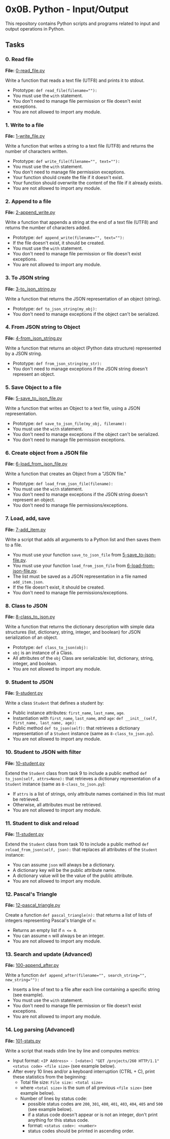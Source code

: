 # 0x0B. Python - Input/Output

This repository contains Python scripts and programs related to input and output operations in Python.

## Tasks

### 0. Read file
**File:** [0-read_file.py](0-read_file.py)

Write a function that reads a text file (UTF8) and prints it to stdout.

- Prototype: `def read_file(filename=""):`
- You must use the `with` statement.
- You don't need to manage file permission or file doesn't exist exceptions.
- You are not allowed to import any module.

### 1. Write to a file
**File:** [1-write_file.py](1-write_file.py)

Write a function that writes a string to a text file (UTF8) and returns the number of characters written.

- Prototype: `def write_file(filename="", text=""):`
- You must use the `with` statement.
- You don't need to manage file permission exceptions.
- Your function should create the file if it doesn't exist.
- Your function should overwrite the content of the file if it already exists.
- You are not allowed to import any module.

### 2. Append to a file
**File:** [2-append_write.py](2-append_write.py)

Write a function that appends a string at the end of a text file (UTF8) and returns the number of characters added.

- Prototype: `def append_write(filename="", text=""):`
- If the file doesn't exist, it should be created.
- You must use the `with` statement.
- You don't need to manage file permission or file doesn't exist exceptions.
- You are not allowed to import any module.

### 3. To JSON string
**File:** [3-to_json_string.py](3-to_json_string.py)

Write a function that returns the JSON representation of an object (string).

- Prototype: `def to_json_string(my_obj):`
- You don't need to manage exceptions if the object can't be serialized.

### 4. From JSON string to Object
**File:** [4-from_json_string.py](4-from_json_string.py)

Write a function that returns an object (Python data structure) represented by a JSON string.

- Prototype: `def from_json_string(my_str):`
- You don't need to manage exceptions if the JSON string doesn't represent an object.

### 5. Save Object to a file
**File:** [5-save_to_json_file.py](5-save_to_json_file.py)

Write a function that writes an Object to a text file, using a JSON representation.

- Prototype: `def save_to_json_file(my_obj, filename):`
- You must use the `with` statement.
- You don't need to manage exceptions if the object can't be serialized.
- You don't need to manage file permission exceptions.

### 6. Create object from a JSON file
**File:** [6-load_from_json_file.py](6-load_from_json_file.py)

Write a function that creates an Object from a "JSON file."

- Prototype: `def load_from_json_file(filename):`
- You must use the `with` statement.
- You don't need to manage exceptions if the JSON string doesn't represent an object.
- You don't need to manage file permissions/exceptions.

### 7. Load, add, save
**File:** [7-add_item.py](7-add_item.py)

Write a script that adds all arguments to a Python list and then saves them to a file.

- You must use your function `save_to_json_file` from [5-save_to-json-file.py](5-save_to-json-file.py).
- You must use your function `load_from_json_file` from [6-load-from-json-file.py](6-load-from-json-file.py).
- The list must be saved as a JSON representation in a file named `add_item.json`.
- If the file doesn't exist, it should be created.
- You don't need to manage file permissions/exceptions.

### 8. Class to JSON
**File:** [8-class_to_json.py](8-class_to_json.py)

Write a function that returns the dictionary description with simple data structures (list, dictionary, string, integer, and boolean) for JSON serialization of an object.

- Prototype: `def class_to_json(obj):`
- `obj` is an instance of a Class.
- All attributes of the `obj` Class are serializable: list, dictionary, string, integer, and boolean.
- You are not allowed to import any module.

### 9. Student to JSON
**File:** [9-student.py](9-student.py)

Write a class `Student` that defines a student by:

- Public instance attributes: `first_name`, `last_name`, `age`.
- Instantiation with `first_name`, `last_name`, and `age`: `def __init__(self, first_name, last_name, age):`
- Public method `def to_json(self):` that retrieves a dictionary representation of a `Student` instance (same as `8-class_to_json.py`).
- You are not allowed to import any module.

### 10. Student to JSON with filter
**File:** [10-student.py](10-student.py)

Extend the `Student` class from task 9 to include a public method `def to_json(self, attrs=None):` that retrieves a dictionary representation of a `Student` instance (same as `8-class_to_json.py`):

- If `attrs` is a list of strings, only attribute names contained in this list must be retrieved.
- Otherwise, all attributes must be retrieved.
- You are not allowed to import any module.

### 11. Student to disk and reload
**File:** [11-student.py](11-student.py)

Extend the `Student` class from task 10 to include a public method `def reload_from_json(self, json):` that replaces all attributes of the `Student` instance:

- You can assume `json` will always be a dictionary.
- A dictionary key will be the public attribute name.
- A dictionary value will be the value of the public attribute.
- You are not allowed to import any module.

### 12. Pascal's Triangle
**File:** [12-pascal_triangle.py](12-pascal_triangle.py)

Create a function `def pascal_triangle(n):` that returns a list of lists of integers representing Pascal's triangle of `n`:

- Returns an empty list if `n <= 0`.
- You can assume `n` will always be an integer.
- You are not allowed to import any module.

### 13. Search and update (Advanced)
**File:** [100-append_after.py](100-append_after.py)

Write a function `def append_after(filename="", search_string="", new_string=""):`

- Inserts a line of text to a file after each line containing a specific string (see example).
- You must use the `with` statement.
- You don't need to manage file permission or file doesn't exist exceptions.
- You are not allowed to import any module.

### 14. Log parsing (Advanced)
**File:** [101-stats.py](101-stats.py)

Write a script that reads stdin line by line and computes metrics:

- Input format: `<IP Address> - [<date>] "GET /projects/260 HTTP/1.1" <status code> <file size>` (see example below).
- After every 10 lines and/or a keyboard interruption (CTRL + C), print these statistics from the beginning:
    - Total file size: `File size: <total size>`
    - where `<total size>` is the sum of all previous `<file size>` (see example below).
    - Number of lines by status code:
        - possible status codes are `200`, `301`, `400`, `401`, `403`, `404`, `405` and `500` (see example below).
        - if a status code doesn't appear or is not an integer, don't print anything for this status code.
        - format: `<status code>: <number>`
        - status codes should be printed in ascending order.
